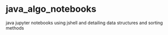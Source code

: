 # java_algo_notebooks
java jupyter notebooks using jshell and detailing data structures and sorting methods

